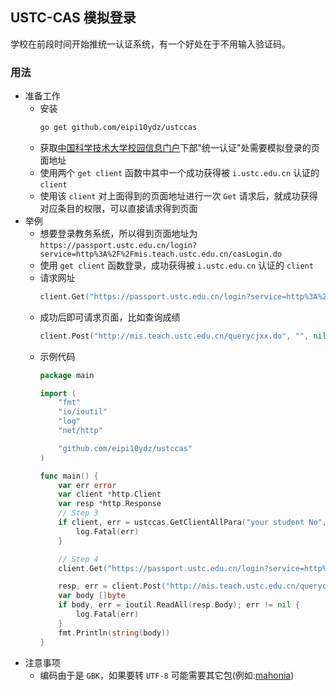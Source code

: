 ## USTC-CAS 模拟登录
学校在前段时间开始推统一认证系统，有一个好处在于不用输入验证码。
### 用法
- 准备工作
    - 安装
        ```bash
        go get github.com/eipi10ydz/ustccas
        ```
    - 获取[中国科学技术大学校园信息门户](http://i.ustc.edu.cn/)下部"统一认证"处需要模拟登录的页面地址
    - 使用两个 `get client` 函数中其中一个成功获得被 `i.ustc.edu.cn` 认证的 `client`
    - 使用该 `client` 对上面得到的页面地址进行一次 `Get` 请求后，就成功获得对应条目的权限，可以直接请求得到页面
- 举例
    - 想要登录教务系统，所以得到页面地址为 `https://passport.ustc.edu.cn/login?service=http%3A%2F%2Fmis.teach.ustc.edu.cn/casLogin.do`
    - 使用 `get client` 函数登录，成功获得被 `i.ustc.edu.cn` 认证的 `client`
    - 请求网址
        ```go
        client.Get("https://passport.ustc.edu.cn/login?service=http%3A%2F%2Fmis.teach.ustc.edu.cn/casLogin.do")
        ```
    - 成功后即可请求页面，比如查询成绩
        ```go
        client.Post("http://mis.teach.ustc.edu.cn/querycjxx.do", "", nil)
        ```
    - 示例代码
        ```go
        package main

        import (
            "fmt"
            "io/ioutil"
            "log"
            "net/http"

            "github.com/eipi10ydz/ustccas"
        )

        func main() {
            var err error
            var client *http.Client
            var resp *http.Response
            // Step 3
            if client, err = ustccas.GetClientAllPara("your student No", "your password"); err != nil {
                log.Fatal(err)
            }

            // Step 4            
            client.Get("https://passport.ustc.edu.cn/login?service=http%3A%2F%2Fmis.teach.ustc.edu.cn/casLogin.do")

            resp, err = client.Post("http://mis.teach.ustc.edu.cn/querycjxx.do", "", nil)
            var body []byte
            if body, err = ioutil.ReadAll(resp.Body); err != nil {
                log.Fatal(err)
            }
            fmt.Println(string(body))
        }
        ```
- 注意事项
    - 编码由于是 `GBK`，如果要转 `UTF-8` 可能需要其它包(例如:[mahonia](https://github.com/axgle/mahonia))